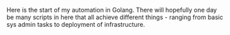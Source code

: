 Here is the start of my automation in Golang.
There will hopefully one day be many scripts in here that all achieve different things - ranging from basic sys admin tasks to deployment of infrastructure. 
